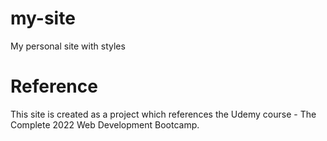 # my-site
My personal site with styles
# Reference
This site is created as a project which references the Udemy course - The Complete 2022 Web Development Bootcamp.
